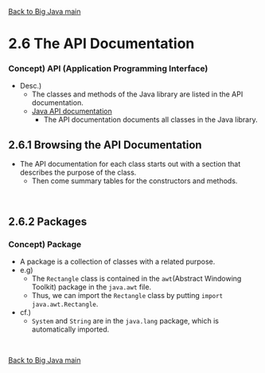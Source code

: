 [Back to Big Java main](../../main.md)

# 2.6 The API Documentation
### Concept) API (Application Programming Interface)
- Desc.)
  - The classes and methods of the Java library are listed in the API documentation.
  - [Java API documentation](http://docs.oracle.com/javase/8/docs/api/index.html)
    - The API documentation documents all classes in the Java library.

## 2.6.1 Browsing the API Documentation
- The API documentation for each class starts out with a section that describes the purpose of the class.
  - Then come summary tables for the constructors and methods.

<br>

## 2.6.2 Packages
### Concept) Package
- A package is a collection of classes with a related purpose.
- e.g)
  - The ```Rectangle``` class is contained in the ```awt```(Abstract Windowing Toolkit) package in the ```java.awt``` file.
  - Thus, we can import the ```Rectangle``` class by putting ```import java.awt.Rectangle```.
- cf.)
  - ```System``` and ```String``` are in the ```java.lang``` package, which is automatically imported.


<br>

[Back to Big Java main](../../main.md)